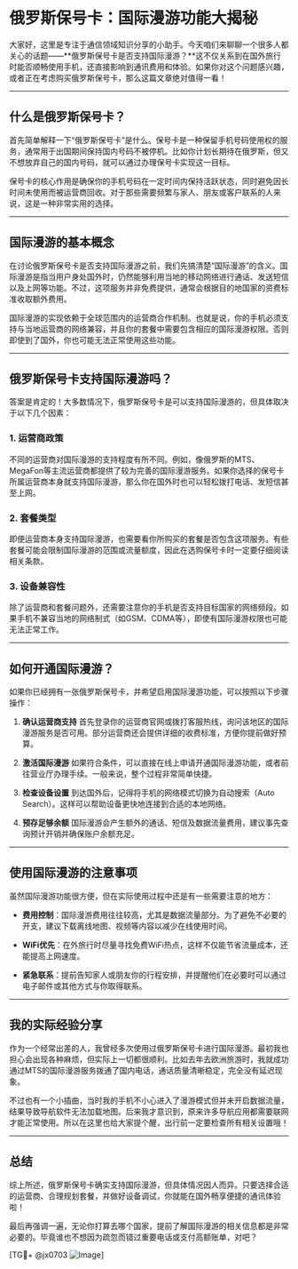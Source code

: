 # 俄罗斯保号卡：国际漫游功能大揭秘

大家好，这里是专注于通信领域知识分享的小助手。今天咱们来聊聊一个很多人都关心的话题——**俄罗斯保号卡是否支持国际漫游？**这不仅关系到在国外旅行时能否顺畅使用手机，还直接影响到通讯费用和体验。如果你对这个问题感兴趣，或者正在考虑购买俄罗斯保号卡，那么这篇文章绝对值得一看！

---

## 什么是俄罗斯保号卡？

首先简单解释一下“俄罗斯保号卡”是什么。保号卡是一种保留手机号码使用权的服务，通常用于出国期间保持国内号码不被停机。比如你计划长期待在俄罗斯，但又不想放弃自己的国内号码，就可以通过办理保号卡实现这一目标。

保号卡的核心作用是确保你的手机号码在一定时间内保持活跃状态，同时避免因长时间未使用而被运营商回收。对于那些需要频繁与家人、朋友或客户联系的人来说，这是一种非常实用的选择。

---

## 国际漫游的基本概念

在讨论俄罗斯保号卡是否支持国际漫游之前，我们先搞清楚“国际漫游”的含义。国际漫游是指当用户身处国外时，仍然能够利用当地的移动网络进行通话、发送短信以及上网等功能。不过，这项服务并非免费提供，通常会根据目的地国家的资费标准收取额外费用。

国际漫游的实现依赖于全球范围内的运营商合作机制。也就是说，你的手机必须支持与当地运营商的网络兼容，并且你的套餐中需要包含相应的国际漫游权限。否则即使到了国外，你也可能无法正常使用这些功能。

---

## 俄罗斯保号卡支持国际漫游吗？

答案是肯定的！大多数情况下，俄罗斯保号卡是可以支持国际漫游的，但具体取决于以下几个因素：

### 1. **运营商政策**
不同的运营商对国际漫游的支持程度有所不同。例如，像俄罗斯的MTS、MegaFon等主流运营商都提供了较为完善的国际漫游服务。如果你选择的保号卡所属运营商本身就支持国际漫游，那么你在国外时也可以轻松拨打电话、发短信甚至上网。

### 2. **套餐类型**
即便运营商本身支持国际漫游，也需要看你所购买的套餐是否包含这项服务。有些套餐可能会限制国际漫游的范围或流量额度，因此在选购保号卡时一定要仔细阅读相关条款。

### 3. **设备兼容性**
除了运营商和套餐问题外，还需要注意你的手机是否支持目标国家的网络频段。如果手机不兼容当地的网络制式（如GSM、CDMA等），即使有国际漫游权限也可能无法正常工作。

---

## 如何开通国际漫游？

如果你已经拥有一张俄罗斯保号卡，并希望启用国际漫游功能，可以按照以下步骤操作：

1. **确认运营商支持**
   首先登录你的运营商官网或拨打客服热线，询问该地区的国际漫游服务是否可用。部分运营商还会提供详细的收费标准，方便你提前做好预算。

2. **激活国际漫游**
   如果符合条件，可以直接在线上申请开通国际漫游功能，或者前往营业厅办理手续。一般来说，整个过程非常简单快捷。

3. **检查设备设置**
   到达国外后，记得将手机的网络模式切换为自动搜索（Auto Search）。这样可以帮助设备更快地连接到合适的本地网络。

4. **预存足够余额**
   国际漫游会产生额外的通话、短信及数据流量费用，建议事先查询预计开销并确保账户余额充足。

---

## 使用国际漫游的注意事项

虽然国际漫游功能很方便，但在实际使用过程中还是有一些需要注意的地方：

- **费用控制**：国际漫游费用往往较高，尤其是数据流量部分。为了避免不必要的开支，建议下载离线地图、视频等内容以减少在线使用时间。
  
- **WiFi优先**：在外旅行时尽量寻找免费WiFi热点，这样不仅能节省流量成本，还能提高上网速度。

- **紧急联系**：提前告知家人或朋友你的行程安排，并提醒他们在必要时可以通过电子邮件或其他方式与你取得联系。

---

## 我的实际经验分享

作为一个经常出差的人，我曾经多次使用过俄罗斯保号卡进行国际漫游。最初我也担心会出现各种麻烦，但实际上一切都很顺利。比如去年去欧洲旅游时，我就成功通过MTS的国际漫游服务拨通了国内电话，通话质量清晰稳定，完全没有延迟现象。

不过也有一个小插曲，当时我的手机不小心进入了漫游模式但并未开启数据流量，结果导致导航软件无法加载地图。后来我才意识到，原来许多导航应用都需要联网才能正常使用。所以在这里也给大家提个醒，出行前一定要检查所有相关设置哦！

---

## 总结

综上所述，俄罗斯保号卡确实支持国际漫游，但具体情况因人而异。只要选择合适的运营商、合理规划套餐，并做好设备调试，你就能在国外畅享便捷的通讯体验啦！

最后再强调一遍，无论你打算去哪个国家，提前了解国际漫游的相关信息都是非常必要的。毕竟谁也不想因为疏忽而错过重要电话或支付高额账单，对吧？

[TG💪+ @jx0703 ![Image](https://github.com/user-attachments/assets/dbca1d08-cadb-493c-b0ec-ad6f7a83f270)]